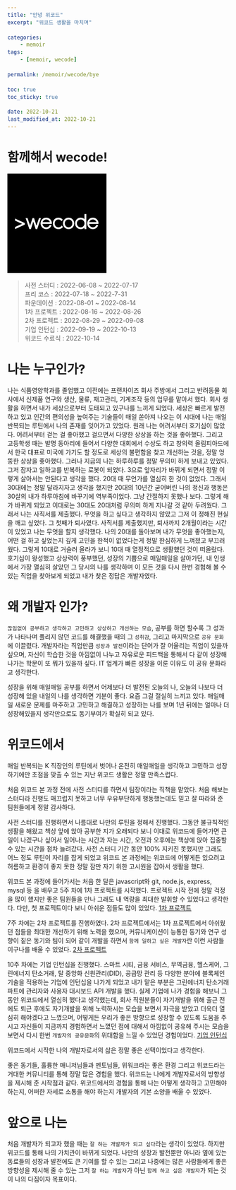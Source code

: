 ```yaml
---
title: "안녕 위코드"
excerpt: "위코드 생활을 마치며"

categories:
    - memoir
tags:
    - [memoir, wecode]

permalink: /memoir/wecode/bye

toc: true
toc_sticky: true

date: 2022-10-21
last_modified_at: 2022-10-21
---
```


# 함께해서 wecode!

![](../../assets/images/posts_img/memoir/0.wecode.png)

> 사전 스터디 : 2022-06-08 ~ 2022-07-17\
> 프리 코스 : 2022-07-18 ~ 2022-7-31\
> 파운데이션 : 2022-08-01 ~ 2022-08-14\
> 1차 프로젝트 : 2022-08-16 ~ 2022-08-26\
> 2차 프로젝트 : 2022-08-29 ~ 2022-09-08\
> 기업 인턴십 : 2022-09-19 ~ 2022-10-13\
> 위코드 수료식 : 2022-10-14

# 나는 누구인가?

나는 식품영양학과를 졸업했고 이전에는 프랜차이즈 회사 주방에서 그리고 반려동물 회사에서 신제품 연구와 생산, 물류, 재고관리, 기계조작 등의 업무를 맡아서 했다. 회사 생활을 하면서 내가 세상으로부터 도태되고 있구나를 느끼게 되었다. 세상은 빠르게 발전하고 있고 인간의 편의성을 높여주는 기술들이 매일 쏟아져 나오는 이 시대에 나는 매일 반복되는 루틴에서 나의 존재를 잊어가고 있었다. 원래 나는 어려서부터 호기심이 많았다. 어려서부터 걷는 걸 좋아했고 걸으면서 다양한 상상을 하는 것을 좋아했다. 그리고 고등학생 때는 발명 동아리에 들어서 다양한 대회에서 수상도 하고 창의력 올림피아드에서 한국 대표로 미국에 가기도 할 정도로 세상의 불편함을 찾고 개선하는 것을, 정말 엉뚱한 상상을 좋아했다. 그러나 지금의 나는 하루하루를 정말 무의미 하게 보내고 있었다. 그저 잠자고 일하고를 반복하는 로봇이 되었다. 3으로 앞자리가 바뀌게 되면서 정말 이렇게 살아서는 안된다고 생각을 했다. 20대 때 무언가를 열심히 한 것이 없었다. 그래서 30대에는 정말 달라지자고 생각을 했지만 20대의 10년간 굳어버린 나의 정신과 행동은 30살의 내가 하루아침에 바꾸기에 역부족이었다. 그냥 간절하지 못했나 보다. 그렇게 해가 바뀌게 되었고 이대로는 30대도 20대처럼 무의미 하게 지나갈 것 같아 두려웠다. 그래서 나는 사직서를 제출했다. 무엇을 하고 싶다고 생각하지 않았고 그저 이 정해진 현실을 깨고 싶었다. 그 첫째가 퇴사였다. 사직서를 제출했지만, 퇴사까지 2개월이라는 시간이 있었고 나는 무엇을 할지 생각했다. 나의 20대를 돌아보며 내가 무엇을 좋아했는지, 어떤 걸 하고 싶었는지 깊게 고민을 한적이 없었다는게 정말 한심하게 느껴졌고 부끄러웠다. 그렇게 10대로 거슬러 올라가 보니 10대 때 열정적으로 생활했던 것이 떠올랐다. 호기심이 왕성했고 상상력이 풍부했던, 성장의 기쁨으로 매일매일을 살아가던, 내 인생에서 가장 열심히 살았던 그 당시의 나를 생각하며 이 모든 것을 다시 한번 경험해 볼 수 있는 직업을 찾아보게 되었고 내가 찾은 정답은 개발자였다.

# 왜 개발자 인가?

`끊임없이 공부하고 생각하고 고민하고 상상하고 개선하는 모습`, 공부를 하면 할수록 그 성과가 나타나며 풀리지 않던 코드를 해결했을 때의 그 `성취감`, 그리고 마지막으로 `공유 문화`에 이끌렸다. 개발자라는 직업만큼 `성장과 발전`이라는 단어가 잘 어울리는 직업이 있을까 싶으며, 자신이 학습한 것을 아낌없이 나누고 자유로운 피드백을 통해서 다 같이 성장해나가는 학문이 또 뭐가 있을까 싶다. IT 업계가 빠른 성장을 이룬 이유도 이 공유 문화라고 생각한다.

성장을 위해 매일매일 공부를 하면서 어제보다 더 발전된 오늘의 나, 오늘의 나보다 더 성장해 있을 내일의 나를 생각하면 기분이 좋다. 요즘 그걸 절실히 느끼고 있다. 매일매일 새로운 문제를 마주하고 고민하고 해결하고 성장하는 나를 보며 1년 뒤에는 얼마나 더 성장해있을지 생각만으로도 동기부여가 확실히 되고 있다.

# 위코드에서

매일 반복되는 K 직장인의 루틴에서 벗어나 온전히 매일매일을 생각하고 고민하고 성장하기에만 초점을 맞출 수 있는 지난 위코드 생활은 정말 만족스럽다.

처음 위코드 본 과정 전에 사전 스터디를 하면서 팀장이라는 직책을 맡았다. 처음 해보는 스터디라 진행도 매끄럽지 못하고 너무 우유부단하게 행동했는데도 믿고 잘 따라와 준 팀원들에게 정말 감사하다.

사전 스터디를 진행하면서 나름대로 나만의 루틴을 정해서 진행했다. 그동안 불규칙적인 생활을 해왔고 책상 앞에 앉아 공부한 지가 오래되다 보니 이대로 위코드에 들어가면 큰일이 나겠구나 싶어서 일어나는 시간과 자는 시간, 오전과 오후에는 책상에 앉아 집중할 수 있는 시간을 점차 늘려갔다. 사전 스터디 기간 동안 100% 지키진 못했지만 그래도 어느 정도 루틴이 자리를 잡게 되었고 위코드 본 과정에는 위코드에 어떻게든 있으려고 허름하고 환경이 좋지 못한 정말 잠만 자기 위한 고시원을 잡아서 생활을 했다.

위코드 본 과정에 들어가서는 처음 한 달은 javascript와 git, node.js, express, mysql 등 을 배우고 5주 차에 1차 프로젝트를 시작했다. 프로젝트 시작 전에 정말 걱정을 많이 했지만 좋은 팀원들을 만나 그래도 내 역량을 최대한 발휘할 수 있었다고 생각한다. 다만, 첫 프로젝트이다 보니 아쉬운 점들도 많이 있었다. [1차 프로젝트](https://sw1104.github.io/Project/wecode-1st/)

7주 차에는 2차 프로젝트를 진행하였다. 2차 프로젝트에서는 1차 프로젝트에서 아쉬웠던 점들을 최대한 개선하기 위해 노력을 했으며, 커뮤니케이션이 능통한 동기와 연구 성향이 짙은 동기와 팀이 되어 같이 개발을 하면서 `함께 일하고 싶은 개발자`란 이런 사람들이구나를 배울 수 있었다. [2차 프로젝트](https://sw1104.github.io/Project/wecode-2st/)

10주 차에는 기업 인턴십을 진행했다. 스마트 시티, 금융 서비스, 무역금융, 헬스케어, 그린에너지 탄소거래, 탈 중앙화 신원관리(DID), 공급망 관리 등 다양한 분야에 블록체인 기술을 적용하는 기업에 인턴십을 나가게 되었고 내가 맡은 부분은 그린에너지 탄소거래 파트에 관리자와 사용자 대시보드 API 개발을 했다. 실제 기업에 나가 경험을 해보니 그동안 위코드에서 열심히 했다고 생각했는데, 회사 직원분들이 자기개발을 위해 출근 전에도 퇴근 후에도 자기개발을 위해 노력하시는 모습을 보면서 자극을 받았고 더욱더 열심히 해야겠다고 느꼈으며, 어떻게든 우리가 좋은 방향으로 성장할 수 있도록 도움을 주시고 자신들이 지금까지 경험하면서 느꼈던 점에 대해서 아낌없이 공유해 주시는 모습을 보면서 다시 한번 `개발자의 공유문화`의 위대함을 느낄 수 있었던 경험이었다. [기업 인턴십](https://sw1104.github.io/Project/cooperation/)

위코드에서 시작한 나의 개발자로서의 삶은 정말 좋은 선택이었다고 생각한다.

좋은 동기들, 훌륭한 매니저님들과 멘토님들, 위워크라는 좋은 환경 그리고 위코드라는 거대한 커뮤니티를 통해 정말 많은 경험을 했다. 위코드는 나에게 개발자로서의 방향성을 제시해 준 시작점과 같다. 위코드에서의 경험을 통해 나는 어떻게 생각하고 고민해야 하는지, 어떠한 자세로 소통을 해야 하는지 개발자의 기본 소양을 배울 수 있었다.

# 앞으로 나는

처음 개발자가 되고자 했을 때는 `잘 하는 개발자가 되고 싶다`라는 생각이 있었다. 하지만 위코드를 통해 나의 가치관이 바뀌게 되었다. 나만의 성장과 발전뿐만 아니라 옆에 있는 동료들의 성장과 발전에도 큰 기여를 할 수 있는 그리고 나중에는 많은 사람들에게 좋은 방향성을 제시해 줄 수 있는 그저 `잘 하는 개발자`가 아닌 `함께 하고 싶은 개발자`가 되는 것이 나의 다짐이자 목표이다.
